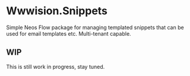 # Wwwision.Snippets

Simple Neos Flow package for managing templated snippets that can be used for email templates etc. Multi-tenant capable.

## WIP

This is still work in progress, stay tuned.